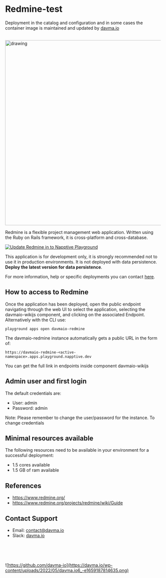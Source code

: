 # Redmine-test

Deployment in the catalog and configuration and in some cases the container image is maintained and updated by [davma.io](mailto:contact@davma.io)

</br>

<img src="https://upload.wikimedia.org/wikipedia/commons/8/80/Redmine_logo_v1.png" alt="drawing" width="600"/>

Redmine is a flexible project management web application. Written using the Ruby on Rails framework, it is cross-platform and cross-database.

[![Update Redmine in to Napptive Playground](https://github.com/davma-io-templates/napptive-template/actions/workflows/redmine-actions.yml/badge.svg)](https://github.com/davma-io-templates/napptive-template/actions/workflows/redmine-actions.yml)

This application is for development only, it is strongly recommended not to use it in production environments. It is not deployed with data persistence. __Deploy the latest version for data persistence__. 

For more information, help or specific deployments you can contact [here](mailto:contact@davma.io).

## How to access to Redmine

Once the application has been deployed, open the public endpoint navigating through the web UI to select the application, selecting the davmaio-wikijs component, and clicking on the associated Endpoint. Alternatively with the CLI use:

```
playground apps open davmaio-redmine
```

The davmaio-redmine instance automatically gets a public URL in the form of:

```
https://davmaio-redmine-<active-namespace>.apps.playground.napptive.dev
```

You can get the full link in endpoints inside component davmaio-wikijs

## Admin user and first login
The default credentials are:
- User: admin
- Password: admin

Note: Please remember to change the user/password for the instance. To change credentials

## Minimal resources available
The following resources need to be available in your environment for a successful deployment:
- 1.5 cores available
- 1.5 GB of ram available

## References
* https://www.redmine.org/
* https://www.redmine.org/projects/redmine/wiki/Guide

## Contact Support

- Email: [contact@davma.io](mailto:contact@davma.io)
- Slack: [davma.io](https://join.slack.com/t/davmaioespacio/shared_invite/zt-1ad2hnzn6-DdMBvCaOPozfVAHhzvlSVQ)

</br>
</br>
</br>

![https://github.com/davma-io](https://davma.io/wp-content/uploads/2022/05/davma.io6_-e1659187814635.png)
</br>
</br>
</br>










<!--    

        playground login --patFile D:/Github/no-git/napptive-cli/test_pat.dat
        kubectl --kubeconfig napptive-cli/napptive-kubeconfig create -f napptive-n8n/component/

        playground catalog push davma-io/n8n:v1.0 napptive-n8n/component/
        playground catalog remove davma-io/n8n:v1.
        
-->